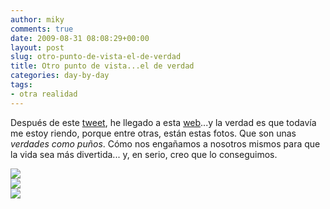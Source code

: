 ```yaml
---
author: miky
comments: true
date: 2009-08-31 08:08:29+00:00
layout: post
slug: otro-punto-de-vista-el-de-verdad
title: Otro punto de vista...el de verdad
categories: day-by-day
tags:
- otra realidad
---
```


Después de este [tweet](http://twitter.com/nitroglicerino/statuses/3661880383), he llegado a esta [web](http://www.collegehumor.com/article:1790449#)...y la verdad es que todavía me estoy riendo, porque entre otras, están estas fotos. Que son unas _verdades como puños_. Cómo nos engañamos a nosotros mismos para que la vida sea más divertida... y, en serio, creo que lo conseguimos.  


![](http://1.media.collegehumor.com/collegehumor/ch6/3/2/collegehumor.c5372513720d38c64292f7f22e58cdbc.jpg)  
![](http://9.media.collegehumor.com/collegehumor/ch6/0/9/collegehumor.fe1b691087be68d7321c26c9ade0e24f.jpg)  
![](http://7.media.collegehumor.com/collegehumor/ch6/5/2/collegehumor.c43d36f56a61b0738e3acc424fb61137.jpg)  

